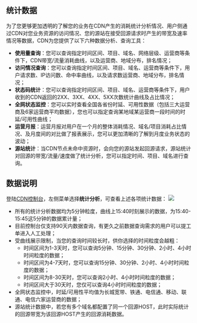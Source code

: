 ## 统计数据

为了您更够更加透明的了解您的业务在CDN产生的消耗统计分析情况、用户侧通过CDN对您业务资源的访问情况、您的源站在接受回源请求时产生的带宽及速率情况等数据，CDN为您提供了以下六种数据分析、查询工具：

+ **使用量查询**：您可以查询指定时间区间、项目、域名、网络层级、运营商等条件下，CDN带宽/流量消耗曲线，以及运营商、地域分布，排名情况；
+ **访问情况查询**：您可以查询指定时间区间、项目、域名、运营商等条件下，用户请求数、IP访问数、命中率曲线，以及请求数运营商、地域分布，排名情况；
+ **状态码统计**：您可以查询指定时间区间、项目、域名、运营商等条件下，用户收到的CDN返回的2XX、3XX、4XX、5XX次数统计曲线及占比情况；
+ **全网状态监控**：您可以实时查看全国各省份时延、可用性数据（包括三大运营商及6家运营商平均数据），您也可以指定查询某地域某运营商一段时间的时延/可用性曲线；
+ **运营月报**：运营月报对用户在一个月的整体消耗情况、域名/项目消耗占比情况、及月度间的对比做了报表展示，您可以更加清晰的了解到月度业务状态的波动；
+ **源站统计**：当CDN节点未命中资源时，会向您的源站发起回源请求，源站统计对回源的带宽/流量/速度做了统计分析，您可以指定时间、项目、域名进行查询。

## 数据说明
登陆[CDN控制台](https://console.qcloud.com/cdn)，左侧菜单选择**统计分析**，可查看上述各项统计数据：
![](https://mc.qcloudimg.com/static/img/edbff6e78e6def023993d3f4d34e6754/image.png)

+ 所有的统计分析数据均为5分钟粒度，曲线上15:40时刻展示的数据，为15:40-15:45这5分钟的数据累计量；
+ 目前控制台仅支持90天内数据查询，有更久之前数据查询需求的用户可以提工单进入人工处理；
+ 受曲线展示限制，当您的查询时间较长时，供你选择的时间粒度会越粗：
  + 时间区间为1-3天时，您可以查询5分钟、15分钟、30分钟、2小时、4小时时间粒度的数据；
  + 时间区间为4-7天时，您可以查询15分钟、30分钟、2小时、4小时时间粒度的数据；
  + 时间区间为8-30天时，您可以查询2小时、4小时时间粒度的数据；
  + 时间区间大于30天时，您仅可以查询4小时时间粒度的数据；
+ 全网状态监控中，时延/可用性平均值为长城宽带、铁通、电信通、移动、联通、电信六家运营商的数据；
+ 源站统计数据中，若您有多个域名都配置了同一个回源HOST，此时实际统计的回源带宽为该回源HOST产生的回源消耗数据。









